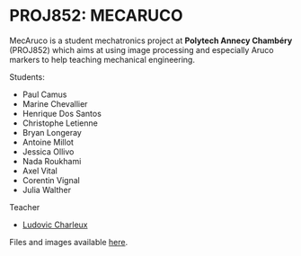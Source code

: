 # PROJ852: MECARUCO

MecAruco is a student mechatronics project at **Polytech Annecy Chambéry** (PROJ852) which aims at using image processing and especially Aruco markers to help teaching mechanical engineering.

Students:
* Paul Camus
* Marine Chevallier
* Henrique Dos Santos
* Christophe Letienne
* Bryan Longeray
* Antoine Millot
* Jessica Ollivo
* Nada Roukhami
* Axel Vital
* Corentin Vignal
* Julia Walther

Teacher
* [Ludovic Charleux](ludovic.charleux@univ-smb.fr)


Files and images available [here](https://drive.google.com/file/d/1QBkmmU_fwSvELb2p59Y4ZHSvYxj78Vrt/view?usp=sharing).
